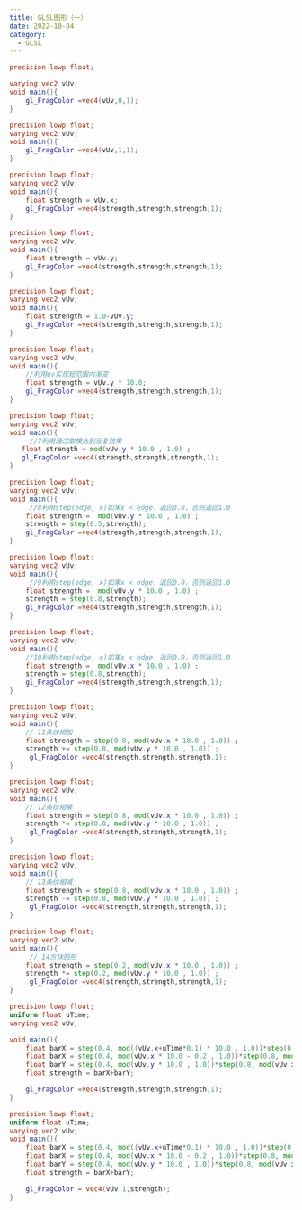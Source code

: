 ```yaml
---
title: GLSL图形（一）
date: 2022-10-04
category:
  - GLSL
---
```


```glsl
precision lowp float;

varying vec2 vUv;
void main(){
    gl_FragColor =vec4(vUv,0,1);
}
```

<div ref="part1"></div>

```glsl
precision lowp float;
varying vec2 vUv;
void main(){
    gl_FragColor =vec4(vUv,1,1);
}
```

<div ref="part2"></div>

```glsl
precision lowp float;
varying vec2 vUv;
void main(){
    float strength = vUv.x;
    gl_FragColor =vec4(strength,strength,strength,1);
}
```

<div ref="part3"></div>

```glsl
precision lowp float;
varying vec2 vUv;
void main(){
    float strength = vUv.y;
    gl_FragColor =vec4(strength,strength,strength,1);
}
```

<div ref="part4"></div>

```glsl
precision lowp float;
varying vec2 vUv;
void main(){
    float strength = 1.0-vUv.y;
    gl_FragColor =vec4(strength,strength,strength,1);
}
```

<div ref="part5"></div>

```glsl
precision lowp float;
varying vec2 vUv;
void main(){
    //利用uv实现短范围内渐变
    float strength = vUv.y * 10.0;
    gl_FragColor =vec4(strength,strength,strength,1);
}
```

<div ref="part6"></div>

```glsl
precision lowp float;
varying vec2 vUv;
void main(){
     //7利用通过取模达到反复效果
   float strength = mod(vUv.y * 10.0 , 1.0) ;
   gl_FragColor =vec4(strength,strength,strength,1);
}
```

<div ref="part7"> </div>

```glsl
precision lowp float;
varying vec2 vUv;
void main(){
     //8利用step(edge, x)如果x < edge，返回0.0，否则返回1.0
    float strength =  mod(vUv.y * 10.0 , 1.0) ;
    strength = step(0.5,strength);
    gl_FragColor =vec4(strength,strength,strength,1);
}

```

<div ref="part8"></div>

```glsl
precision lowp float;
varying vec2 vUv;
void main(){
     //9利用step(edge, x)如果x < edge，返回0.0，否则返回1.0
    float strength =  mod(vUv.y * 10.0 , 1.0) ;
    strength = step(0.8,strength);
    gl_FragColor =vec4(strength,strength,strength,1);
}

```

<div ref="part9"></div>

```glsl
precision lowp float;
varying vec2 vUv;
void main(){
    //10利用step(edge, x)如果x < edge，返回0.0，否则返回1.0
    float strength =  mod(vUv.x * 10.0 , 1.0) ;
    strength = step(0.8,strength);
    gl_FragColor =vec4(strength,strength,strength,1);
}
```

<div ref="part10"></div>

```glsl
precision lowp float;
varying vec2 vUv;
void main(){
    // 11条纹相加
    float strength = step(0.8, mod(vUv.x * 10.0 , 1.0)) ;
    strength += step(0.8, mod(vUv.y * 10.0 , 1.0)) ;
     gl_FragColor =vec4(strength,strength,strength,1);
}
```

<div ref="part11"></div>

```glsl
precision lowp float;
varying vec2 vUv;
void main(){
    // 12条纹相乘
    float strength = step(0.8, mod(vUv.x * 10.0 , 1.0)) ;
    strength *= step(0.8, mod(vUv.y * 10.0 , 1.0)) ;
     gl_FragColor =vec4(strength,strength,strength,1);
}
```

<div ref="part12"></div>

```glsl
precision lowp float;
varying vec2 vUv;
void main(){
    // 13条纹相减
    float strength = step(0.8, mod(vUv.x * 10.0 , 1.0)) ;
    strength -= step(0.8, mod(vUv.y * 10.0 , 1.0)) ;
     gl_FragColor =vec4(strength,strength,strength,1);
}
```

<div ref="part13"></div>

```glsl
precision lowp float;
varying vec2 vUv;
void main(){
     // 14方块图形
    float strength = step(0.2, mod(vUv.x * 10.0 , 1.0)) ;
    strength *= step(0.2, mod(vUv.y * 10.0 , 1.0)) ;
     gl_FragColor =vec4(strength,strength,strength,1);
}
```

<div ref="part14"></div>

```glsl
precision lowp float;
uniform float uTime;
varying vec2 vUv;

void main(){
    float barX = step(0.4, mod((vUv.x+uTime*0.1) * 10.0 , 1.0))*step(0.8, mod(vUv.y * 10.0 , 1.0)) ;
    float barX = step(0.4, mod(vUv.x * 10.0 - 0.2 , 1.0))*step(0.8, mod(vUv.y * 10.0 , 1.0)) ;
    float barY = step(0.4, mod(vUv.y * 10.0 , 1.0))*step(0.8, mod(vUv.x * 10.0 , 1.0))  ;
    float strength = barX+barY;

    gl_FragColor =vec4(strength,strength,strength,1);
}
```

<div ref="part15"></div>

```glsl
precision lowp float;
uniform float uTime;
varying vec2 vUv;
void main(){
    float barX = step(0.4, mod((vUv.x+uTime*0.1) * 10.0 , 1.0))*step(0.8, mod(vUv.y * 10.0 , 1.0)) ;
    float barX = step(0.4, mod(vUv.x * 10.0 - 0.2 , 1.0))*step(0.8, mod(vUv.y * 10.0 , 1.0)) ;
    float barY = step(0.4, mod(vUv.y * 10.0 , 1.0))*step(0.8, mod(vUv.x * 10.0 , 1.0))  ;
    float strength = barX+barY;

    gl_FragColor = vec4(vUv,1,strength);
}
```

<div ref="part16"></div>


<script setup>
import * as THREE from 'three'
import {ref,onMounted} from 'vue'

    // 导入轨道控制器

import {
OrbitControls
} from 'three/examples/jsm/controls/OrbitControls'

const initScene = (shader)=>{
    // 1.创建场景
    const scene = new THREE.Scene()
    const clock = new THREE.Clock();
    const uniforms = {
    u_time: { type: "f", value: 1.0 },
    uTime:{type:"f",value:1.0},
    u_resolution: { type: "v2", value: new THREE.Vector2()}
    }
    // 2.创建相机
    const camera = new THREE.PerspectiveCamera(75,
    2 , 0.1, 1000);

    // 设置相机位置
    camera.position.set(0, 0, 10)
    scene.add(camera)

    // 着色器配置
    const shaderMaterial = new THREE.ShaderMaterial({
        uniforms:uniforms,
        fragmentShader: shader.fragmentShader,
        vertexShader:`
        precision lowp float;
        varying vec2 vUv;
        void main(){
            vUv = uv;
            gl_Position = projectionMatrix * viewMatrix * modelMatrix * vec4( position, 1.0 );
        }
        `,
        side: THREE.DoubleSide
    })
    // 创建平面
    const floor = new THREE.Mesh(new THREE.PlaneGeometry(10, 10), shaderMaterial)
    scene.add(floor)
    // 初始化渲染器
    const renderer = new THREE.WebGLRenderer()
    if(!__VUEPRESS_SSR__) {
        renderer.setPixelRatio( window.devicePixelRatio );
    }
    // 设置渲染器大小

    renderer.setSize(shader.shaderDom.value.offsetWidth, shader.shaderDom.value.offsetWidth/2)
    renderer.shadowMap.enabled = true
    shader.shaderDom.value.appendChild(renderer.domElement)
    renderer.render(scene,camera)
        // 创建轨道控制器
    const controls = new OrbitControls(camera, renderer.domElement)
    // 设置控制器阻尼
    controls.enableDamping = true
    uniforms.u_resolution.value.x = renderer.domElement.width
    uniforms.u_resolution.value.y = renderer.domElement.height
    function render() {
        uniforms.u_time.value += clock.getDelta();
        uniforms.uTime.value += clock.getDelta();
        controls.update()
        renderer.render(scene, camera)
        requestAnimationFrame(render)
    }

    render()

}
// par1
const part1 = ref()

const part1Shader = {
fragmentShader: ` 
#ifdef GL_ES 
precision mediump float; 
#endif 
varying vec2 vUv; 
void main(){ 
    gl_FragColor =vec4(vUv,0,1) ; 
} `,
shaderDom:part1

}
// par2

const part2 = ref()

const part2Shader = {
fragmentShader: ` 
#ifdef GL_ES 
precision mediump float; 
#endif 
varying vec2 vUv; 
void main(){ 
    gl_FragColor =vec4(vUv,1,1) ; 
} `,
shaderDom:part2

}
// part 3

const part3 = ref()

const part3Shader = {
fragmentShader: `
 #ifdef GL_ES 
 precision mediump float; 
#endif 
varying vec2 vUv; 
void main(){  
    float strength = vUv.x;
     gl_FragColor =vec4(strength,strength,strength,1);; 
} `,
shaderDom:part3

}

// part4

const part4 = ref()

const part4Shader = {
fragmentShader: `
 #ifdef GL_ES 
 precision mediump float; 
#endif 
varying vec2 vUv; 
void main(){  
    float strength = vUv.y;
     gl_FragColor =vec4(strength,strength,strength,1);; 
} `,
shaderDom:part4

}

// part 5

const part5 = ref()

const part5Shader = {
fragmentShader: `
 #ifdef GL_ES 
 precision mediump float; 
#endif 
varying vec2 vUv; 
void main(){  
    float strength = 1.0-vUv.y;
     gl_FragColor =vec4(strength,strength,strength,1);; 
} `,
shaderDom:part5

}
// part6 

const part6 = ref()

const part6Shader = {
fragmentShader: `
 #ifdef GL_ES 
 precision mediump float; 
#endif 
varying vec2 vUv; 
void main(){  
    float strength = vUv.y * 10.0;
     gl_FragColor =vec4(strength,strength,strength,1);; 
} `,
shaderDom:part6

}

//  part7
const part7 = ref()

const part7Shader = {
    fragmentShader:`
precision lowp float;
varying vec2 vUv;
void main(){
     //7利用通过取模达到反复效果
   float strength = mod(vUv.y * 10.0 , 1.0) ;
   gl_FragColor =vec4(strength,strength,strength,1);
}`,
    shaderDom:part7
}

// part8

const part8 = ref()
const part8Shader = {
    fragmentShader:`
precision lowp float;
varying vec2 vUv;
void main(){
     //8利用step(edge, x)如果x < edge，返回0.0，否则返回1.0
    float strength =  mod(vUv.y * 10.0 , 1.0) ;
    strength = step(0.5,strength);
    gl_FragColor =vec4(strength,strength,strength,1);
}
    `,
    shaderDom:part8
}

// part 9
const part9 = ref()
const part9Shader = {
    fragmentShader:`
precision lowp float;
varying vec2 vUv;
void main(){
     //9利用step(edge, x)如果x < edge，返回0.0，否则返回1.0
    float strength =  mod(vUv.y * 10.0 , 1.0) ;
    strength = step(0.8,strength);
    gl_FragColor =vec4(strength,strength,strength,1);
}
    `,
    shaderDom:part9
}

// part 10

const part10 = ref()
const part10Shader = {
    fragmentShader:`
precision lowp float;
varying vec2 vUv;
void main(){
    //10利用step(edge, x)如果x < edge，返回0.0，否则返回1.0
    float strength =  mod(vUv.x * 10.0 , 1.0) ;
    strength = step(0.8,strength);
    gl_FragColor =vec4(strength,strength,strength,1);
}
    `,
    shaderDom:part10
}


// part 11

const part11 = ref()
const part11Shader = {
    fragmentShader:`
precision lowp float;
varying vec2 vUv;
void main(){
    // 11条纹相加
    float strength = step(0.8, mod(vUv.x * 10.0 , 1.0)) ;
    strength += step(0.8, mod(vUv.y * 10.0 , 1.0)) ;
    gl_FragColor =vec4(strength,strength,strength,1);
}
    `,
    shaderDom:part11
}

// part 12

const part12 = ref()
const part12Shader = {
    fragmentShader:`
precision lowp float;
varying vec2 vUv;
void main(){
    // 12条纹相乘
    float strength = step(0.8, mod(vUv.x * 10.0 , 1.0)) ;
    strength *= step(0.8, mod(vUv.y * 10.0 , 1.0)) ;
    gl_FragColor =vec4(strength,strength,strength,1);
}
    `,
    shaderDom:part12
}

// part 13

const part13 = ref()
const part13Shader = {
    fragmentShader:`
precision lowp float;
varying vec2 vUv;
void main(){
    // 13条纹相减
    float strength = step(0.8, mod(vUv.x * 10.0 , 1.0)) ;
    strength -= step(0.8, mod(vUv.y * 10.0 , 1.0)) ;
    gl_FragColor =vec4(strength,strength,strength,1);
}
    `,
    shaderDom:part13
}

// part 14

const part14 = ref()
const part14Shader = {
    fragmentShader:`
precision lowp float;
varying vec2 vUv;
void main(){
     // 14方块图形
    float strength = step(0.2, mod(vUv.x * 10.0 , 1.0)) ;
    strength *= step(0.2, mod(vUv.y * 10.0 , 1.0)) ;
    gl_FragColor =vec4(strength,strength,strength,1);
}
    `,
    shaderDom:part14
}

// part 15

const part15 = ref()
const part15Shader = {
    fragmentShader:`
precision lowp float;
uniform float uTime;
varying vec2 vUv;
void main(){
    float barX = step(0.4, mod((vUv.x+uTime*0.1) * 10.0 , 1.0))*step(0.8, mod(vUv.y * 10.0 , 1.0)) ;
    //float barX = step(0.4, mod(vUv.x * 10.0 - 0.2 , 1.0))*step(0.8, mod(vUv.y * 10.0 , 1.0)) ;
    float barY = step(0.4, mod(vUv.y * 10.0 , 1.0))*step(0.8, mod(vUv.x * 10.0 , 1.0))  ;
    float strength = barX+barY;

    gl_FragColor =vec4(strength,strength,strength,1);
}
    `,
    shaderDom:part15
}

// part 16

const part16 = ref()
const part16Shader = {
    fragmentShader:`
precision lowp float;
uniform float uTime;
varying vec2 vUv;
void main(){
    float barX = step(0.4, mod((vUv.x+uTime*0.1) * 10.0 , 1.0))*step(0.8, mod(vUv.y * 10.0 , 1.0)) ;
    //float barX = step(0.4, mod(vUv.x * 10.0 - 0.2 , 1.0))*step(0.8, mod(vUv.y * 10.0 , 1.0)) ;
    float barY = step(0.4, mod(vUv.y * 10.0 , 1.0))*step(0.8, mod(vUv.x * 10.0 , 1.0))  ;
    float strength = barX+barY;

    gl_FragColor = vec4(vUv,1,strength);
}
    `,
    shaderDom:part16
}


onMounted(()=>{
initScene(part1Shader)
initScene(part2Shader)
initScene(part3Shader)
initScene(part4Shader)
initScene(part5Shader)
initScene(part6Shader)
initScene(part7Shader)
initScene(part8Shader)
initScene(part9Shader)
initScene(part10Shader)
    initScene(part11Shader)
    initScene(part12Shader)
    initScene(part13Shader)
    initScene(part14Shader)
    initScene(part15Shader)
    initScene(part16Shader)
    // initScene(part17Shader)
    // initScene(part18Shader)
    // initScene(part19Shader)
    // initScene(part20Shader)
    // initScene(part21Shader)
// setTimeout(()=>{

// },5000)









})

</script>
